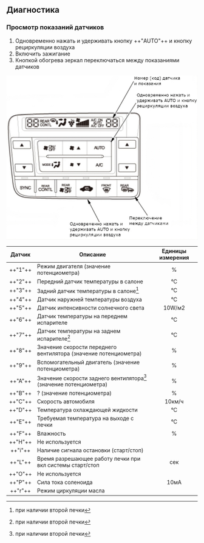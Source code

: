 ## Диагностика

### Просмотр показаний датчиков

1. Одновременно нажать и удерживать кнопку ++"AUTO"++ и кнопку рециркуляции воздуха
2. Включить зажигание
3. Кнопкой обогрева зеркал переключаться между показаниями датчиков

![Настройка](/assets/setup/climate-control.jpg)

| Датчик  | Описание                                                           | Единицы измерения |
|:-------:|--------------------------------------------------------------------|:-----------------:|
| ++"1"++ | Режим двигателя (значение потенциометра)                           |         %         |
| ++"2"++ | Передний датчик температуры в салоне                               |        °C         |
| ++"3"++ | Задний датчик температуры в салоне[^1]                             |        °C         |
| ++"4"++ | Датчик наружней температуры воздуха                                |        °C         |
| ++"5"++ | Датчик интенсивности солнечного света                              |      10W/м2       |
| ++"6"++ | Датчик температуры на переднем испарителе                          |        °C         |
| ++"7"++ | Датчик температуры на заднем испарителе[^1]                        |        °C         |
| ++"8"++ | Значение скорости переднего вентилятора (значение потенциометра)   |         %         |
| ++"9"++ | Вспомогательный двигатель (значение потенциометра)                 |         %         |
| ++"А"++ | Значение скорости заднего вентилятора[^1] (значение потенциометра) |         %         |
| ++"В"++ | ? (значение потенциометра)                                         |         %         |
| ++"С"++ | Скорость автомобиля                                                |      10км/ч       |
| ++"D"++ | Температура охлаждающей жидкости                                   |        °C         |
| ++"Е"++ | Требуемая температура на выходе с печки                            |        °C         |
| ++"F"++ | Влажность                                                          |         %         |
| ++"Н"++ | Не используется                                                    |                   |
| ++"i"++ | Наличие сигнала остановки (старт/стоп)                             |                   |
| ++"L"++ | Время разрешающее работу печки при вкл системы старт/стоп          |        сек        |
| ++"О"++ | Не используется                                                    |                   |
| ++"Р"++ | Сила тока соленоида                                                |       10мА        |
| ++"r"++ | Режим циркуляции масла                                             |                   |

[^1]: при наличии второй печки
